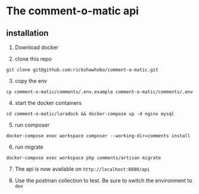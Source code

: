 # The comment-o-matic api

## installation

1) Download docker

2) clone this repo 

`git clone git@github.com:rickshawhobo/comment-o-matic.git`

3) copy the env 

`cp comment-o-matic/comments/.env.example comment-o-matic/comments/.env`

4) start the docker containers 

`cd comment-o-matic/laradock && docker-compose up -d nginx mysql`

5) run composer 

`docker-compose exec workspace composer --working-dir=comments install`

6) run migrate

`docker-compose exec workspace php comments/artisan migrate`

7) The api is now available on `http://localhost:8880/api`

8) Use the postman collection to test. Be sure to switch the environment to `dev`